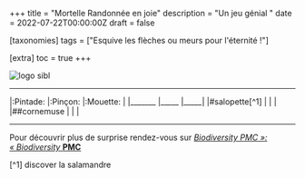 +++
title = "Mortelle Randonnée en joie"
description = "Un jeu génial "
date = 2022-07-22T00:00:00Z
draft = false

[taxonomies]
tags = ["Esquive les flèches ou meurs pour l'éternité !"]

[extra]
toc = true
+++


![logo sibl](https://biodiversitypmc.sibils.org/img/logo_banner.7ff68d4d.png)
_________________________________________________
|:Pintade:	|:Pinçon:	|:Mouette:	|
|_______	|_____		|_____|
|#salopette[^1]	|		|		|
|##cornemuse	|		|		|
_________________________________________________

Pour découvrir plus de surprise rendez-vous sur [*Biodiversity PMC »: « Biodiversity* **PMC**](/https://biodiversitypmc.sibils.org/)

[^1] discover la salamandre 